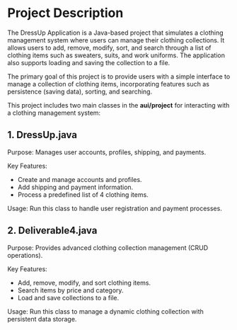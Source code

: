 # Project Description
The DressUp Application is a Java-based project that simulates a clothing management system where users can manage their clothing collections. It allows users to add, remove, modify, sort, and search through a list of clothing items such as sweaters, suits, and work uniforms. The application also supports loading and saving the collection to a file.

The primary goal of this project is to provide users with a simple interface to manage a collection of clothing items, incorporating features such as persistence (saving data), sorting, and searching.

This project includes two main classes in the **aui/project** for interacting with a clothing management system:

## 1. DressUp.java
Purpose: Manages user accounts, profiles, shipping, and payments.

Key Features:
  - Create and manage accounts and profiles.
  - Add shipping and payment information.
  - Process a predefined list of 4 clothing items.

Usage: Run this class to handle user registration and payment processes.
## 2. Deliverable4.java
Purpose: Provides advanced clothing collection management (CRUD operations).

Key Features:
  - Add, remove, modify, and sort clothing items.
  - Search items by price and category.
  - Load and save collections to a file.

Usage: Run this class to manage a dynamic clothing collection with persistent data storage.


